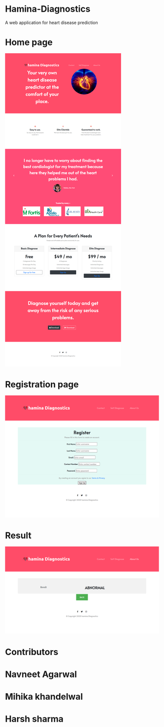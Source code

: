 # Hamina-Diagnostics
A web application for heart disease prediction

# Home page 
![alt text](https://github.com/navneet2104/Hamina-Diagnostics/blob/main/1.png)

# Registration page
![alt text](https://github.com/navneet2104/Hamina-Diagnostics/blob/main/2.png)

# Result
![alt text](https://github.com/navneet2104/Hamina-Diagnostics/blob/main/4.png)

# Contributors 

# Navneet Agarwal

# Mihika khandelwal

# Harsh sharma
